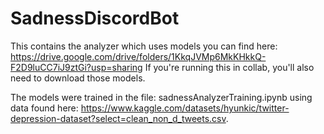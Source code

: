 # SadnessDiscordBot

This contains the analyzer which uses models you can find here: https://drive.google.com/drive/folders/1KkqJVMp6MkKHkkQ-F2D9luCC7iJ9ztGi?usp=sharing
If you're running this in collab, you'll also need to download those models. 

The models were trained in the file: sadnessAnalyzerTraining.ipynb using data found here: https://www.kaggle.com/datasets/hyunkic/twitter-depression-dataset?select=clean_non_d_tweets.csv. 



